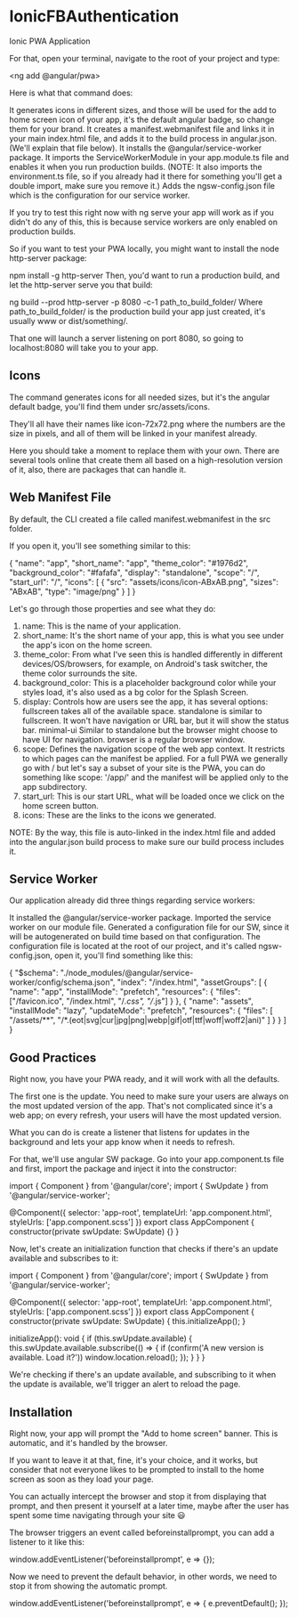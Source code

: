 # IonicFBAuthentication

Ionic PWA Application

For that, open your terminal, navigate to the root of your project and type:

<ng add @angular/pwa>

Here is what that command does:

It generates icons in different sizes, and those will be used for the add to home screen icon of your app, it's the default angular badge, so change them for your brand.
It creates a manifest.webmanifest file and links it in your main index.html file, and adds it to the build process in angular.json. (We'll explain that file below).
It installs the @angular/service-worker package.
It imports the ServiceWorkerModule in your app.module.ts file and enables it when you run production builds. (NOTE: It also imports the environment.ts file, so if you already had it there for something you'll get a double import, make sure you remove it.)
Adds the ngsw-config.json file which is the configuration for our service worker.

If you try to test this right now with ng serve your app will work as if you didn't do any of this, this is because service workers are only enabled on production builds.

So if you want to test your PWA locally, you might want to install the node http-server package:

npm install -g http-server
Then, you'd want to run a production build, and let the http-server serve you that build:

ng build --prod
http-server -p 8080 -c-1 path_to_build_folder/
Where path_to_build_folder/ is the production build your app just created, it's usually www or dist/something/.

That one will launch a server listening on port 8080, so going to localhost:8080 will take you to your app.

## Icons

The command generates icons for all needed sizes, but it's the angular default badge, you'll find them under src/assets/icons.

They'll all have their names like icon-72x72.png where the numbers are the size in pixels, and all of them will be linked in your manifest already.

Here you should take a moment to replace them with your own. There are several tools online that create them all based on a high-resolution version of it, also, there are packages that can handle it.

## Web Manifest File

By default, the CLI created a file called manifest.webmanifest in the src folder.

If you open it, you'll see something similar to this:

{
"name": "app",
"short_name": "app",
"theme_color": "#1976d2",
"background_color": "#fafafa",
"display": "standalone",
"scope": "/",
"start_url": "/",
"icons": [
{
"src": "assets/icons/icon-ABxAB.png",
"sizes": "ABxAB",
"type": "image/png"
}
]
}

Let's go through those properties and see what they do:

1.  name: This is the name of your application.
2.  short_name: It's the short name of your app, this is what you see under the app's icon on the home screen.
3.  theme_color: From what I've seen this is handled differently in different devices/OS/browsers, for example, on Android's task switcher, the theme color surrounds the site.
4.  background_color: This is a placeholder background color while your styles load, it's also used as a bg color for the Splash Screen.
5.  display: Controls how are users see the app, it has several options:
fullscreen takes all of the available space.
standalone is similar to fullscreen. It won't have navigation or URL bar, but it will show the status bar.
minimal-ui Similar to standalone but the browser might choose to have UI for navigation.
browser is a regular browser window.
6.  scope: Defines the navigation scope of the web app context. It restricts to which pages can the manifest be applied. For a full PWA we generally go with / but let's say a subset of your site is the PWA, you can do something like scope: '/app/' and the manifest will be applied only to the app subdirectory.
7.  start_url: This is our start URL, what will be loaded once we click on the home screen button.
8.  icons: These are the links to the icons we generated.

NOTE: 
By the way, this file is auto-linked in the index.html file and added into the angular.json build process to make sure our build process includes it.

## Service Worker
Our application already did three things regarding service workers:

It installed the @angular/service-worker package.
Imported the service worker on our module file.
Generated a configuration file for our SW, since it will be autogenerated on build time based on that configuration.
The configuration file is located at the root of our project, and it's called ngsw-config.json, open it, you'll find something like this:

{
  "$schema": "./node_modules/@angular/service-worker/config/schema.json",
  "index": "/index.html",
  "assetGroups": [
    {
      "name": "app",
      "installMode": "prefetch",
      "resources": {
        "files": ["/favicon.ico", "/index.html", "/*.css", "/*.js"]
      }
    },
    {
      "name": "assets",
      "installMode": "lazy",
      "updateMode": "prefetch",
      "resources": {
        "files": [
          "/assets/**",
          "/*.(eot|svg|cur|jpg|png|webp|gif|otf|ttf|woff|woff2|ani)"
        ]
      }
    }
  ]
}

## Good Practices
Right now, you have your PWA ready, and it will work with all the defaults.

The first one is the update. You need to make sure your users are always on the most updated version of the app. That's not complicated since it's a web app; on every refresh, your users will have the most updated version.

What you can do is create a listener that listens for updates in the background and lets your app know when it needs to refresh.

For that, we'll use angular SW package. Go into your app.component.ts file and first, import the package and inject it into the constructor:

import { Component } from '@angular/core';
import { SwUpdate } from '@angular/service-worker';

@Component({
  selector: 'app-root',
  templateUrl: 'app.component.html',
  styleUrls: ['app.component.scss']
})
export class AppComponent {
  constructor(private swUpdate: SwUpdate) {}
}

Now, let's create an initialization function that checks if there's an update available and subscribes to it:

import { Component } from '@angular/core';
import { SwUpdate } from '@angular/service-worker';

@Component({
  selector: 'app-root',
  templateUrl: 'app.component.html',
  styleUrls: ['app.component.scss']
})
export class AppComponent {
  constructor(private swUpdate: SwUpdate) {
    this.initializeApp();
  }

  initializeApp(): void {
    if (this.swUpdate.available) {
      this.swUpdate.available.subscribe(() => {
        if (confirm('A new version is available. Load it?'))
          window.location.reload();
      });
    }
  }
}

We're checking if there's an update available, and subscribing to it when the update is available, we'll trigger an alert to reload the page.

## Installation

Right now, your app will prompt the "Add to home screen" banner. This is automatic, and it's handled by the browser.

If you want to leave it at that, fine, it's your choice, and it works, but consider that not everyone likes to be prompted to install to the home screen as soon as they load your page.

You can actually intercept the browser and stop it from displaying that prompt, and then present it yourself at a later time, maybe after the user has spent some time navigating through your site 😃

The browser triggers an event called beforeinstallprompt, you can add a listener to it like this:

window.addEventListener('beforeinstallprompt', e => {});

Now we need to prevent the default behavior, in other words, we need to stop it from showing the automatic prompt.

window.addEventListener('beforeinstallprompt', e => {
  e.preventDefault();
});